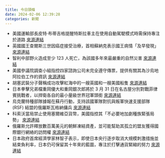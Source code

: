 ```yaml
---
title: 今日頭條
date: 2024-02-06 12:39:28
categories: 新聞            
---
```

- 美國運輸部長皮特·布蒂吉格提醒特斯拉車主在使用自動駕駛模式時需保持專注於道路 [來源連結](https://www.bbc.com/news/technology-68215614)
- 英國國王查爾斯三世因癌症接受治療，首相蘇納克表示國王病情「及早發現」 [來源連結](https://www.theguardian.com/uk-news/live/2024/feb/06/king-charles-cancer-health-latest-news-updates-prince-harry-william-camilla)
- 智利中部野火造成至少 123 人死亡，為該國多年來最嚴重的自然災害 [來源連結](https://www.bbc.com/news/world-latin-america-68215354)
- 美國參議院調查小組指控四家諮詢公司未完全遵守傳票，提供有關其為沙烏地阿拉伯工作的資訊 [來源連結](https://www.theguardian.com/politics/live/2024/feb/06/rishi-sunak-rwanda-piers-morgan-bet-conservatives-labour-uk-politics)
- 胡塞武裝分子聲稱成功攻擊紅海中的一艘英國和一艘美國船隻 [來源連結](https://www.theguardian.com/world/2024/feb/06/houthis-claim-fresh-attacks-british-us-ships-red-sea)
- 日本拳擊兄弟檔重岡優大和重岡銀次郎將於 3 月 31 日在名古屋分別對戰菲律賓挑戰者，以捍衛各自的最小量級世界冠軍頭銜 [來源連結](https://www.japantimes.co.jp/sports/2024/02/06/more-sports/boxing-shigeoka-brothers-titles/)
- 烏克蘭特種部隊據報在蘇丹行動，支持該國軍隊對抗與叛軍快速支援部隊 (RSF) 結盟的俄羅斯瓦格納傭兵 [來源連結](https://www.theguardian.com/world/2024/feb/06/ukrainian-special-forces-sudan-russian-mercenaries-wagner)
- 科索沃當局禁止使用塞爾維亞貨幣，美國指控其「不必要地加劇種族緊張局勢」 [來源連結](https://www.theguardian.com/world/2024/feb/06/kosovo-accused-of-raising-ethnic-tensions-by-banning-use-of-serbian-dinar)
- 俄羅斯允許釋放數百萬美元的朝鮮凍結資產，並可能幫助其孤立的盟友獲得國際銀行網絡的訪問權 [來源連結](https://www.japantimes.co.jp/news/2024/02/06/world/politics/russian-bank-account-north-korean-arms/)
- 日本政府首席經濟學家林智子表示，即使日本央行逐步取消大規模刺激措施並結束負利率，日本仍可保留其十年來的藍圖，專注於打擊通貨緊縮的努力 [來源連結](https://www.japantimes.co.jp/business/2024/02/06/economy/japan-govt-official-boj-rate/)



